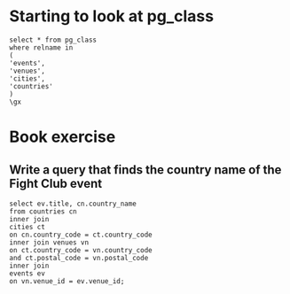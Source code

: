 # Starting to look at pg_class

```
select * from pg_class 
where relname in
(
'events',
'venues',
'cities',
'countries'
)
\gx
```

# Book exercise 

## Write a query that finds the country name of the Fight Club event

```
select ev.title, cn.country_name
from countries cn
inner join
cities ct
on cn.country_code = ct.country_code
inner join venues vn
on ct.country_code = vn.country_code
and ct.postal_code = vn.postal_code
inner join
events ev
on vn.venue_id = ev.venue_id;
```

